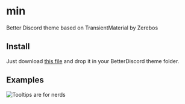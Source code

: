# min
Better Discord theme based on TransientMaterial by Zerebos

## Install
Just download <a href="https://github.com/dashwav/min/blob/master/min.theme.css" download>this file</a> and drop it in your BetterDiscord theme folder.

## Examples
![Tooltips are for nerds](https://i.imgur.com/yxXnRa0.jpg)
